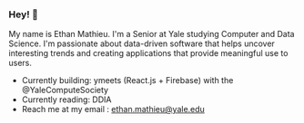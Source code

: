 ### Hey! 👋

My name is Ethan Mathieu. I'm a Senior at Yale studying Computer and Data Science. I'm passionate about data-driven software that helps uncover interesting trends and creating applications that provide meaningful use to users.
- Currently building: ymeets (React.js + Firebase) with the @YaleComputeSociety
- Currently reading: DDIA
- Reach me at my email : ethan.mathieu@yale.edu
